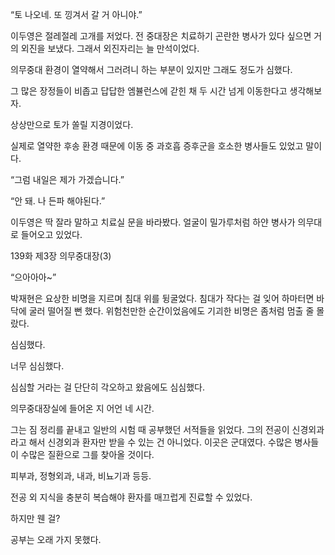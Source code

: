 “토 나오네. 또 낑겨서 갈 거 아니야.”

이두영은 절레절레 고개를 저었다. 전 중대장은 치료하기 곤란한 병사가 있다 싶으면 거의 외진을 보냈다. 그래서 외진자리는 늘 만석이었다.

의무중대 환경이 열약해서 그러려니 하는 부분이 있지만 그래도 정도가 심했다.

그 많은 장정들이 비좁고 답답한 엠뷸런스에 갇힌 채 두 시간 넘게 이동한다고 생각해보자.

상상만으로 토가 쏠릴 지경이었다.

실제로 열약한 후송 환경 때문에 이동 중 과호흡 증후군을 호소한 병사들도 있었고 말이다.

“그럼 내일은 제가 가겠습니다.”

“안 돼. 나 든파 해야된다.”

이두영은 딱 잘라 말하고 치료실 문을 바라봤다. 얼굴이 밀가루처럼 하얀 병사가 의무대로 들어오고 있었다.

139화 제3장 의무중대장(3)

“으아아아~”

박재현은 요상한 비명을 지르며 침대 위를 뒹굴었다. 침대가 작다는 걸 잊어 하마터면 바닥에 굴러 떨어질 뻔 했다. 위험천만한 순간이었음에도 기괴한 비명은 좀처럼 멈출 줄 몰랐다.

심심했다.

너무 심심했다.

심심할 거라는 걸 단단히 각오하고 왔음에도 심심했다.

의무중대장실에 들어온 지 어언 네 시간.

그는 짐 정리를 끝내고 일반의 시험 때 공부했던 서적들을 읽었다. 그의 전공이 신경외과라고 해서 신경외과 환자만 받을 수 있는 건 아니었다. 이곳은 군대였다. 수많은 병사들이 수많은 질환으로 그를 찾아올 것이다.

피부과, 정형외과, 내과, 비뇨기과 등등.

전공 외 지식을 충분히 복습해야 환자를 매끄럽게 진료할 수 있었다.

하지만 웬 걸?

공부는 오래 가지 못했다.